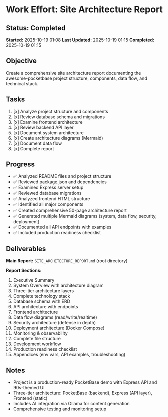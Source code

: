 # Work Effort: Site Architecture Report

## Status: Completed
**Started:** 2025-10-19 01:08
**Last Updated:** 2025-10-19 01:15
**Completed:** 2025-10-19 01:15

## Objective
Create a comprehensive site architecture report documenting the awesome-pocketbase project structure, components, data flow, and technical stack.

## Tasks
1. [x] Analyze project structure and components
2. [x] Review database schema and migrations
3. [x] Examine frontend architecture
4. [x] Review backend API layer
5. [x] Document system architecture
6. [x] Create architecture diagrams (Mermaid)
7. [x] Document data flow
8. [x] Complete report

## Progress
- ✅ Analyzed README files and project structure
- ✅ Reviewed package.json and dependencies
- ✅ Examined Express server setup
- ✅ Reviewed database migrations
- ✅ Analyzed frontend HTML structure
- ✅ Identified all major components
- ✅ Created comprehensive 50-page architecture report
- ✅ Generated multiple Mermaid diagrams (system, data flow, security, deployment)
- ✅ Documented all API endpoints with examples
- ✅ Included production readiness checklist

## Deliverables
**Main Report:** `SITE_ARCHITECTURE_REPORT.md` (root directory)

**Report Sections:**
1. Executive Summary
2. System Overview with architecture diagram
3. Three-tier architecture layers
4. Complete technology stack
5. Database schema with ERD
6. API architecture with endpoints
7. Frontend architecture
8. Data flow diagrams (read/write/realtime)
9. Security architecture (defense in depth)
10. Deployment architecture (Docker Compose)
11. Monitoring & observability
12. Complete file structure
13. Development workflow
14. Production readiness checklist
15. Appendices (env vars, API examples, troubleshooting)

## Notes
- Project is a production-ready PocketBase demo with Express API and 90s-themed UI
- Three-tier architecture: PocketBase (backend), Express (API layer), Frontend (static)
- Includes AI integration via Ollama for content generation
- Comprehensive testing and monitoring setup

